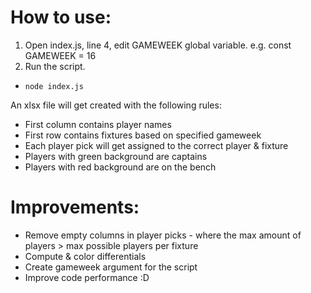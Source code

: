 # How to use:
1. Open index.js, line 4, edit GAMEWEEK global variable.
e.g. const GAMEWEEK = 16
2. Run the script.
- `node index.js`

An xlsx file will get created with the following rules:
- First column contains player names
- First row contains fixtures based on specified gameweek
- Each player pick will get assigned to the correct player & fixture
- Players with green background are captains
- Players with red background are on the bench

# Improvements:
- Remove empty columns in player picks - where the max amount of players > max possible players per fixture
- Compute & color differentials
- Create gameweek argument for the script
- Improve code performance :D